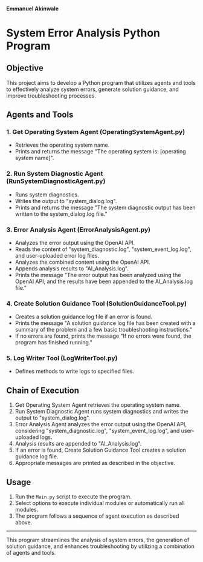 #### Emmanuel Akinwale
# System Error Analysis Python Program

## Objective
This project aims to develop a Python program that utilizes agents and tools to effectively analyze system errors, generate solution guidance, and improve troubleshooting processes.

## Agents and Tools

### 1. Get Operating System Agent (OperatingSystemAgent.py)
- Retrieves the operating system name.
- Prints and returns the message "The operating system is: [operating system name]".

### 2. Run System Diagnostic Agent (RunSystemDiagnosticAgent.py)
- Runs system diagnostics.
- Writes the output to "system_dialog.log".
- Prints and returns the message "The system diagnostic output has been written to the system_dialog.log file."

### 3. Error Analysis Agent (ErrorAnalysisAgent.py)
- Analyzes the error output using the OpenAI API.
- Reads the content of "system_diagnostic.log", "system_event_log.log", and user-uploaded error log files.
- Analyzes the combined content using the OpenAI API.
- Appends analysis results to "AI_Analysis.log".
- Prints the message "The error output has been analyzed using the OpenAI API, and the results have been appended to the AI_Analysis.log file."

### 4. Create Solution Guidance Tool (SolutionGuidanceTool.py)
- Creates a solution guidance log file if an error is found.
- Prints the message "A solution guidance log file has been created with a summary of the problem and a few basic troubleshooting instructions."
- If no errors are found, prints the message "If no errors were found, the program has finished running."

### 5. Log Writer Tool (LogWriterTool.py)
- Defines methods to write logs to specified files.

## Chain of Execution

1. Get Operating System Agent retrieves the operating system name.
2. Run System Diagnostic Agent runs system diagnostics and writes the output to "system_dialog.log".
3. Error Analysis Agent analyzes the error output using the OpenAI API, considering "system_diagnostic.log", "system_event_log.log", and user-uploaded logs.
4. Analysis results are appended to "AI_Analysis.log".
5. If an error is found, Create Solution Guidance Tool creates a solution guidance log file.
6. Appropriate messages are printed as described in the objective.

## Usage

1. Run the `Main.py` script to execute the program.
2. Select options to execute individual modules or automatically run all modules.
3. The program follows a sequence of agent execution as described above.

---

This program streamlines the analysis of system errors, the generation of solution guidance, and enhances troubleshooting by utilizing a combination of agents and tools.
